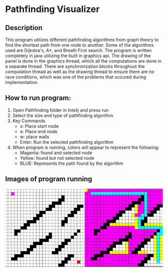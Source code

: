 # Pathfinding Visualizer

## Description
This program utilizes different pathfinding algorithms from graph theory to find the shortest path from one node to another. Some of the algorithms used are Dijkstra's, A*, and Breath First search. The program is written completely in java utilizing the built in graphics api. The drawing of the panel is done in the graphics thread, which all the computations are done in a separate thread. There are synchronization blocks throughout the computation thread as well as the drawing thread to ensure there are no race conditions, which was one of the problems that occured during implementation.

## How to run program:
1. Open Pathfinding folder in Intelij and press run
2. Select the size and type of pathfinding algorithm
3. Key Commands
   - s: Place start node
   - e: Place end node
   - w: place walls
   - Enter: Run the selected pathfinding algorithm
4. When program is running, colors will appear to represent the following:
   - Magenta: found and selected node
   - Yellow:  found but not selected node
   - BLUE: Represents the path found by the algorithm

## Images of program running
<img src="images/img1.png" width="250" height="250" />
<img src="images/img2.png" width=250 height=250 />

